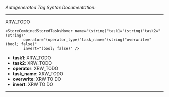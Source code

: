 _Autogenerated Tag Syntax Documentation:_

---
XRW_TODO

```
<StoreCombinedStoredTasksMover name="(string)"task1="(string)"task2="(string)"
        operator="(operator_type)"task_name="(string)"overwrite="(bool; false)"
        invert="(bool; false)" />
```

-   **task1**: XRW_TODO
-   **task2**: XRW_TODO
-   **operator**: XRW_TODO
-   **task_name**: XRW_TODO
-   **overwrite**: XRW TO DO
-   **invert**: XRW TO DO

---
